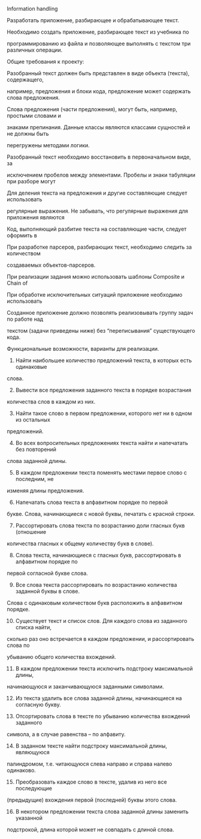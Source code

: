 Information handling 

Разработать приложение, разбирающее и обрабатывающее текст. 

Необходимо создать приложение, разбирающее текст из учебника по

программированию из файла и позволяющее выполнять с текстом три различных операции. 

Общие требования к проекту: 

Разобранный текст должен быть представлен в виде объекта (текста), содержащего, 

например, предложения и блоки кода, предложение может содержать слова предложения. 

Слова предложения (части предложения), могут быть, например, простыми словами и

знаками препинания. Данные классы являются классами сущностей и не должны быть

перегружены методами логики. 

Разобранный текст необходимо восстановить в первоначальном виде, за

исключением пробелов между элементами. Пробелы и знаки табуляции при разборе могут

Для деления текста на предложения и другие составляющие следует использовать

регулярные выражения. Не забывать, что регулярные выражения для приложения являются

Код, выполняющий разбитие текста на составляющие части, следует оформить в

При разработке парсеров, разбирающих текст, необходимо следить за количеством

создаваемых объектов-парсеров. 

При реализации задания можно использовать шаблоны Composite и Chain of 

При обработке исключительных ситуаций приложение необходимо использовать

Созданное приложение должно позволять реализовывать группу задач по работе над

текстом (задачи приведены ниже) без “переписывания” существующего кода.

Функциональные возможности, варианты для реализации.

1. Найти наибольшее количество предложений текста, в которых есть одинаковые

слова. 

2. Вывести все предложения заданного текста в порядке возрастания 

количества слов в каждом из них. 

3. Найти такое слово в первом предложении, которого нет ни в одном из остальных

предложений. 

4. Во всех вопросительных предложениях текста найти и напечатать без повторений

слова заданной длины. 

5. В каждом предложении текста поменять местами первое слово с последним, не

изменяя длины предложения. 

6. Напечатать слова текста в алфавитном порядке по первой 

букве. Слова, начинающиеся с новой буквы, печатать с красной строки. 

7. Рассортировать слова текста по возрастанию доли гласных букв (отношение

количества гласных к общему количеству букв в слове). 

8. Слова текста, начинающиеся с гласных букв, рассортировать в алфавитном порядке по

первой согласной букве слова. 

9. Все слова текста рассортировать по возрастанию количества заданной буквы в слове. 

Слова с одинаковым количеством букв расположить в алфавитном порядке. 

10. Существует текст и список слов. Для каждого слова из заданного списка найти, 

сколько раз оно встречается в каждом предложении, и рассортировать слова по

убыванию общего количества вхождений. 

11. В каждом предложении текста исключить подстроку максимальной длины, 

начинающуюся и заканчивающуюся заданными символами. 

12. Из текста удалить все слова заданной длины, начинающиеся на согласную букву. 

13. Отсортировать слова в тексте по убыванию количества вхождений заданного

символа, а в случае равенства – по алфавиту. 

14. В заданном тексте найти подстроку максимальной длины, являющуюся

палиндромом, т.е. читающуюся слева направо и справа налево одинаково. 

15. Преобразовать каждое слово в тексте, удалив из него все последующие

(предыдущие) вхождения первой (последней) буквы этого слова. 

16. В некотором предложении текста слова заданной длины заменить указанной

подстрокой, длина которой может не совпадать с длиной слова.
